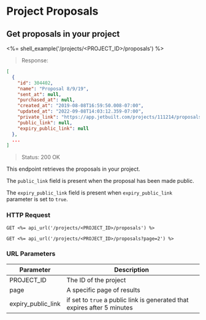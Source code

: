 # Project Proposals

## Get proposals in your project

<%= shell_example('/projects/<PROJECT_ID>/proposals') %>

> Response:

```json
[
  {
    "id": 304402,
    "name": "Proposal 8/9/19",
    "sent_at": null,
    "purchased_at": null,
    "created_at": "2019-08-08T16:59:50.008-07:00",
    "updated_at": "2022-09-08T14:03:12.359-07:00",
    "private_link": "https://app.jetbuilt.com/projects/111214/proposals/304402",
    "public_link": null,
    "expiry_public_link": null
  },
  ...
]
```

> Status: 200 OK

This endpoint retrieves the proposals in your project.

The `public_link` field is present when the proposal has been made public.

The `expiry_public_link` field is present when `expiry_public_link` parameter is set to `true`.

### HTTP Request

`GET <%= api_url('/projects/<PROJECT_ID>/proposals') %>`

`GET <%= api_url('/projects/<PROJECT_ID>/proposals?page=2') %>`

### URL Parameters

Parameter | Description
--------- | -----------
PROJECT_ID | The ID of the project
page | A specific page of results
expiry_public_link | if set to `true` a public link is generated that expires after 5 minutes
